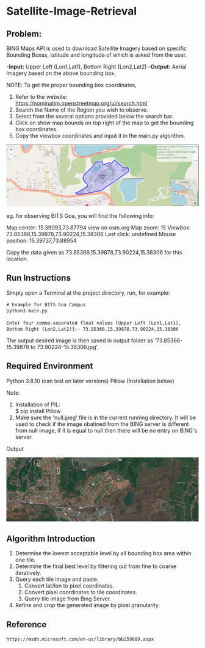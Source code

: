 # Satellite-Image-Retrieval
## Problem: 
BING Maps API is used to download Satellite Imagery based on specific Bounding Boxes, latitude and longitude of which is asked from the user.

-**Input:** Upper Left (Lon1,Lat1), Bottom Right (Lon2,Lat2)
-**Output:** Aerial Imagery based on the above bounding box.

NOTE: To get the proper bounding box coordinates, 
1. Refer to the website: https://nominatim.openstreetmap.org/ui/search.html
2. Search the Name of the Region you wish to observe.
3. Select from the several options provided below the search bar.
4. Click on show map bounds on top right of the map to get the bounding box coordinates.
5. Copy the viewbox coordinates and input it in the main.py algorithm.

![alt text](https://github.com/YKhanna2003/Algorithms_On_Satellite_Imagery/blob/main/Satellite%20Image%20from%20Latitude%20and%20Longitude/images/image1.png?raw=true)

eg. for observing BITS Goa, you will find the following info:

Map center: 15.39093,73.87794 view on osm.org
Map zoom: 15
Viewbox: 73.85366,15.39878,73.90224,15.38306
Last click: undefined
Mouse position: 15.39737,73.88954

Copy the data given as 73.85366,15.39878,73.90224,15.38306 for this location.

## Run Instructions
Simply open a Terminal at the project directory, run, for example:

    # Example for BITS Goa Campus
    python3 main.py
    
    Enter four comma-separated float values [Upper Left (Lon1,Lat1), Bottom Right (Lon2,Lat2)]:- 73.85366,15.39878,73.90224,15.38306

The output desired image is then saved in output folder as '73.85366-15.39878 to 73.90224-15.38306.jpg'.

## Required Environment
Python 3.8.10 (can test on later versions)
Pillow (Installation below)

Note:
1. Installation of PIL:  
		$ pip install Pillow
2. Make sure the 'null.jpeg' file is in the current running directory. It will be used to check if the image obatined from the BING server is different from null image, if it is equal to null then there will be no entry on BING's server.

Output

![alt text](https://github.com/YKhanna2003/Algorithms_On_Satellite_Imagery/blob/main/Satellite%20Image%20from%20Latitude%20and%20Longitude/images/image2.jpg?raw=true)

## Algorithm Introduction
1. Determine the lowest acceptable level by all bounding box area within one tile.
2. Determine the final best level by filtering out from fine to coarse iteratively.
3. Query each tile image and paste.
      1) Convert lat/lon to pixel coordinates.
      2) Convert pixel coordinates to tile coordinates.
      3) Query tile image from Bing Server.
4. Refine and crop the generated image by pixel granularity.

## Reference
	https://msdn.microsoft.com/en-us/library/bb259689.aspx
